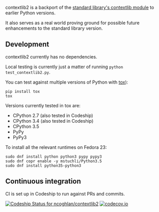 contextlib2 is a backport of the [standard library's contextlib
module](https://docs.python.org/3.5/library/contextlib.html) to
earlier Python versions.

It also serves as a real world proving ground for possible future
enhancements to the standard library version.

Development
-----------

contextlib2 currently has no dependencies.

Local testing is currently just a matter of running `python test_contextlib2.py`.

You can test against multiple versions of Python with [tox](http://tox.testrun.org/)):

    pip install tox
    tox

Versions currently tested in tox are:

* CPython 2.7 (also tested in Codeship)
* CPython 3.4 (also tested in Codeship)
* CPython 3.5
* PyPy
* PyPy3

To install all the relevant runtimes on Fedora 23:

    sudo dnf install python python3 pypy pypy3
    sudo dnf copr enable -y mstuchli/Python3.5
    sudo dnf install python35-python3

Continuous integration
----------------------

CI is set up in Codeship to run against PRs and commits.

[![Codeship Status for ncoghlan/contextlib2](https://codeship.com/projects/884e9500-3d1a-0133-3eb0-1abe7f570a4c/status?branch=default)](https://codeship.com/projects/102388)
[![codecov.io](https://codecov.io/bitbucket/ncoghlan/contextlib2/coverage.svg?branch=default)](https://codecov.io/bitbucket/ncoghlan/contextlib2?branch=default)
